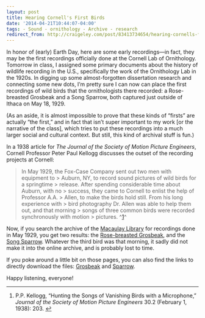 ```yaml
---
layout: post 
title: Hearing Cornell's First Birds 
date: '2014-04-21T10:44:07-04:00' 
tags: - Sound - ornithology - Archive - research 
redirect_from: http://craigeley.com/post/83413734654/hearing-cornells-first-birds 
---
```


In honor of (early) Earth Day, here are some early recordings—in fact, they may be the first recordings officially done at the Cornell Lab of Ornithology. Tomorrow in class, I assigned some primary documents about the history of wildlife recording in the U.S., specifically the work of the Ornithology Lab in the 1920s. In digging up some almost-forgotten dissertation research and connecting some new dots, I’m pretty sure I can now can place the first recordings of wild birds that the ornithologists there recorded: a Rose-breasted Grosbeak and a Song Sparrow, both captured just outside of Ithaca on May 18, 1929.

(As an aside, it is almost impossible to prove that these kinds of “firsts” are actually “the first,” and in fact that isn’t super important to my work [or the narrative of the class], which tries to put these recordings into a much larger social and cultural context. But still, this kind of archival stuff is fun.)

In a 1938 article for *The Journal of the Society of Motion Picture Engineers*, Cornell Professor Peter Paul Kellogg discusses the outset of the recording projects at Cornell:

> In May 1929, the Fox-Case Company sent out two men with equipment to > Auburn, NY, to record sound pictures of wild birds for a springtime > release. After spending considerable time about Auburn, with no > success, they came to Cornell to enlist the help of Professor A.A. > Allen, to make the birds hold still. From his long experience with > bird photography Dr. Allen was able to help them out, and that morning > songs of three common birds were recorded synchronously with motion > pictures. ^[1](#fn:p83413734654-144211024)^

Now, if you search the archive of the [Macaulay Library](http://macaulaylibrary.org/) for recordings done in May 1929, you get two results: the [Rose-breasted Grosbeak](http://macaulaylibrary.org/audio/16968), and the [Song Sparrow](http://macaulaylibrary.org/audio/16737). Whatever the third bird was that morning, it sadly did not make it into the online archive, and is probably lost to time.

If you poke around a little bit on those pages, you can also find the links to directly download the files: [Grosbeak](http://media2.macaulaylibrary.org/Audio/Audio1/1/16968.mp3) and [Sparrow](http://media2.macaulaylibrary.org/Audio/Audio1/1/16737.mp3).

Happy listening, everyone!

* * * * *

1.  P.P. Kellogg, “Hunting the Songs of Vanishing Birds with a Microphone,” *Journal of the Society of Motion Picture Engineers* 30.2 (February 1, 1938): 203. [↩](#fnref:p83413734654-144211024)


